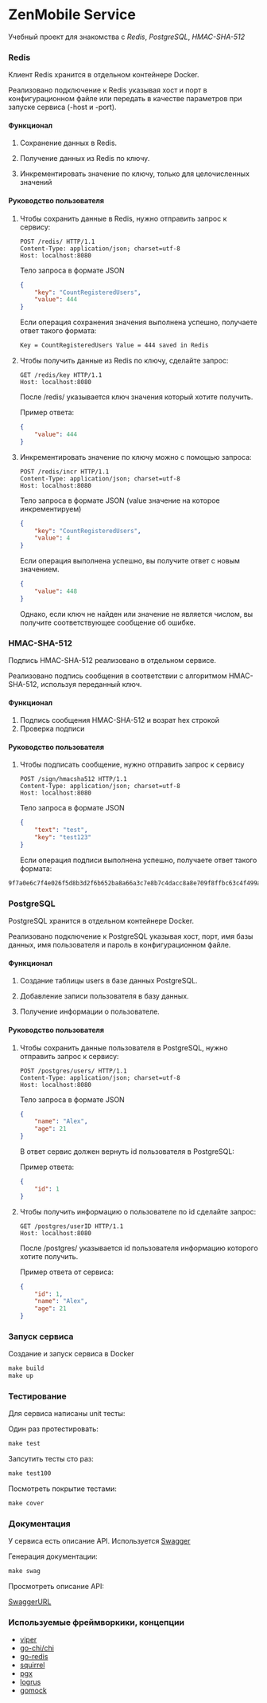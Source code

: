 

# ZenMobile Service

Учебный проект для знакомства с *Redis*, *PostgreSQL*, *HMAC-SHA-512*

### Redis

Клиент Redis хранится в отдельном контейнере Docker.

Реализовано подключение к Redis указывая хост и порт в конфигурационном файле или передать в качестве параметров при запуске сервиса (-host и -port).

#### Функционал

1. Сохранение данных в Redis.

2. Получение данных из Redis по ключу.

3. Инкрементировать значение по ключу, только для целочисленных значений

   

#### Руководство пользователя

1. Чтобы сохранить данные в Redis, нужно отправить запрос к сервису:

   ```http
   POST /redis/ HTTP/1.1
   Content-Type: application/json; charset=utf-8
   Host: localhost:8080
   ```

   Тело запроса в формате JSON

   ```json
   {
       "key": "CountRegisteredUsers",
       "value": 444
   }
   ```

   Если операция сохранения значения выполнена успешно, получаете ответ такого формата:

   ```tex
   Key = CountRegisteredUsers Value = 444 saved in Redis
   ```

2. Чтобы получить данные из Redis по ключу, сделайте запрос:

   ```http
   GET /redis/key HTTP/1.1
   Host: localhost:8080
   ```

    После /redis/ указывается ключ значения который хотите получить.

   Пример ответа:

   ```json
   {
       "value": 444
   }
   ```

3. Инкрементировать значение по ключу можно с помощью запроса:

   ```http
   POST /redis/incr HTTP/1.1
   Content-Type: application/json; charset=utf-8
   Host: localhost:8080
   ```

   Тело запроса в формате JSON (value значение на которое инкрементируем)

   ```json
   {
       "key": "CountRegisteredUsers",
       "value": 4
   }
   ```

   Если операция выполнена успешно, вы получите ответ с новым значением. 

   ```json
   {
       "value": 448
   }
   ```

   Однако, если ключ не найден или значение не является числом, вы получите соответствующее сообщение об ошибке.

### HMAC-SHA-512

Подпись HMAC-SHA-512 реализовано в отдельном сервисе.

Реализовано подпись сообщения в соответствии с алгоритмом HMAC-SHA-512, используя переданный ключ.

#### Функционал

1. Подпись сообщения HMAC-SHA-512 и возрат hex строкой
2. Проверка подписи

#### Руководство пользователя

1. Чтобы подписать сообщение, нужно отправить запрос к сервису

   ```http
   POST /sign/hmacsha512 HTTP/1.1
   Content-Type: application/json; charset=utf-8
   Host: localhost:8080
   ```

   Тело запроса в формате JSON

   ```json
   {
       "text": "test",
       "key": "test123"
   }
   ```

   Если операция подписи выполнена успешно, получаете ответ такого формата:


```tex
9f7a0e6c7f4e026f5d8b3d2f6b652ba8a66a3c7e8b7c4dacc8a8e709f8ffbc63c4f499ae8d3c7b4aa3f73b4a5b3c273dc1d1adfb7c6c6e3e9fad9ecc9d347bc

```

### PostgreSQL

PostgreSQL хранится в отдельном контейнере Docker.

Реализовано подключение к PostgreSQL указывая хост, порт, имя базы данных, имя пользователя и пароль в конфигурационном файле.

#### Функционал

1. Создание таблицы users в базе данных PostgreSQL.

2. Добавление записи пользователя в базу данных.

3. Получение информации о пользователе.

#### Руководство пользователя

1. Чтобы сохранить данные пользователя в PostgreSQL, нужно отправить запрос к сервису:

   ```http
   POST /postgres/users/ HTTP/1.1
   Content-Type: application/json; charset=utf-8
   Host: localhost:8080
   ```

   Тело запроса в формате JSON

   ```json
   {
       "name": "Alex",
       "age": 21
   }
   ```

   В ответ сервис должен вернуть id пользователя в PostgreSQL:

   Пример ответа:

   ```json
   {
       "id": 1
   }
   ```

2. Чтобы получить информацию о пользователе по id сделайте запрос:

   ```http
   GET /postgres/userID HTTP/1.1
   Host: localhost:8080
   ```

    После /postgres/ указывается id пользователя информацию которого хотите получить.

   Пример ответа от сервиса:

   ```json
   {
       "id": 1,
       "name": "Alex",
       "age": 21
   }
   ```

### Запуск сервиса

Создание и запуск сервиса в Docker

```makefile
make build
make up
```

### Тестирование

Для сервиса написаны unit тесты:

Один раз протестировать:

```makefile
make test
```

Запсутить тесты сто раз:

```makefile
make test100
```

Посмотреть покрытие тестами:

```makefile
make cover
```

### Документация 

У сервиса есть описание API. Используется [Swagger](https://github.com/swaggo/http-swagger) 

Генерация документации:

```makefile
make swag
```

Просмотреть описание API:

[SwaggerURL](http://localhost:8080/swagger/index.html)

### Используемые фреймворкики, концепции

- [viper](https://github.com/spf13/viper)
- [go-chi/chi](https://github.com/go-chi/chi)
- [go-redis](https://github.com/redis/go-redis)
- [squirrel](https://github.com/Masterminds/squirrel)
- [pgx](https://github.com/jackc/pgx)
- [logrus](https://github.com/sirupsen/logrus)
- [gomock](https://github.com/golang/mock)

